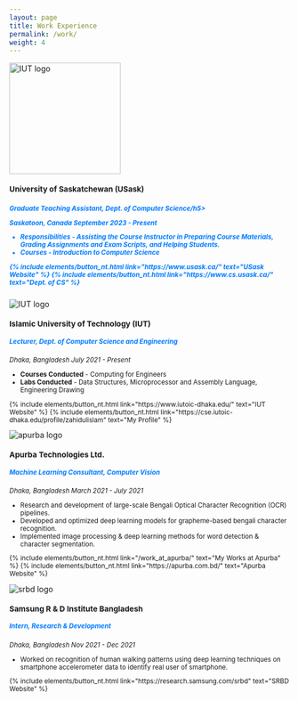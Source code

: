 ```yaml
---
layout: page
title: Work Experience
permalink: /work/
weight: 4
---
```

<div class="card-decks">


  <div class="card mb-11">
      <div class="row">
        <div class="col-md-4">
        <img src="https://zahid58.github.io/images/work/usask.png" width="200" class="card-img" alt="IUT logo">
        </div>
        <div class="col-md-8">
          <div style="align:left;" class="card-body">
          <small>
            <h3 class="card-title mt-2">University of Saskatchewan (USask)</h3>
            <h5 class="card-text" style="color: #007bff">Graduate Teaching Assistant, Dept. of Computer Science/h5>
            <p class="card-text">
            <left_right>
            <span><i>Saskatoon, Canada</i></span>
            <span><i>September 2023 - Present</i></span>
            </left_right>
                <ul>
                    <li><b>Responsibilities</b> - Assisting the Course Instructor in Preparing Course Materials, Grading Assignments and Exam Scripts, and Helping Students.</li>
                    <li><b>Courses</b> - Introduction to Computer Science</li>
                </ul>    
            </p>
            <p class="text-center"> {% include elements/button_nt.html link="https://www.usask.ca/" text="USask Website" %}
            {% include elements/button_nt.html link="https://www.cs.usask.ca/" text="Dept. of CS" %} </p>
          </small>
          </div>
        </div>
      </div>
  </div>



  
  <div class="card mb-11">
      <div class="row">
        <div class="col-md-4">
        <img src="https://zahid58.github.io/images/work/IUT.png" class="card-img" alt="IUT logo">
        </div>
        <div class="col-md-8">
          <div style="align:left;" class="card-body">
          <small>
            <h3 class="card-title mt-2">Islamic University of Technology (IUT)</h3>
            <h5 class="card-text" style="color: #007bff">Lecturer, Dept. of Computer Science and Engineering</h5>
            <p class="card-text">
            <left_right>
            <span><i>Dhaka, Bangladesh</i></span>
            <span><i>July 2021 - Present</i></span>
            </left_right>
                <ul>
                    <li><b>Courses Conducted</b> - Computing for Engineers</li>
                    <li><b>Labs Conducted</b> - Data Structures, Microprocessor and Assembly Language, Engineering Drawing</li>
                </ul>    
            </p>
            <p class="text-center"> {% include elements/button_nt.html link="https://www.iutoic-dhaka.edu/" text="IUT Website" %}
            {% include elements/button_nt.html link="https://cse.iutoic-dhaka.edu/profile/zahidulislam" text="My Profile" %} </p>
          </small>
          </div>
        </div>
      </div>
  </div>


  <div class="card mb-11">
      <div class="row">
        <div class="col-md-4">
        <img src="https://zahid58.github.io/images/work/apurba.png" class="card-img" alt="apurba logo">
        </div>
        <div class="col-md-8">
          <div style="align:left;" class="card-body">
          <small>
            <h3 class="card-title mt-2">Apurba Technologies Ltd.</h3>
            <h5 class="card-text" style="color: #007bff">Machine Learning Consultant, Computer Vision</h5>
            <p class="card-text">
            <left_right>
            <span><i>Dhaka, Bangladesh</i></span>
            <span><i>March 2021 - July 2021</i></span>
            </left_right>
                <ul>
                    <li>Research and development of large-scale Bengali Optical Character Recognition (OCR) pipelines.</li>
                    <li>Developed and optimized deep learning models for grapheme-based bengali character recognition.</li>
                    <li>Implemented image processing & deep learning methods for word detection & character segmentation.</li>
                </ul>    
            </p>
            <p class="text-center"> {% include elements/button_nt.html link="/work_at_apurba/" text="My Works at Apurba" %} {% include elements/button_nt.html link="https://apurba.com.bd/" text="Apurba Website" %} </p>
          </small>
          </div>
        </div>
      </div>
  </div>


  <div class="card mb-11">
      <div class="row">
        <div class="col-md-4">
        <img src="https://zahid58.github.io/images/work/samsung.png" class="card-img" alt="srbd logo">
        </div>
        <div class="col-md-8">
          <div style="align:left;" class="card-body">
          <small>
            <h3 class="card-title mt-2">Samsung R & D Institute Bangladesh</h3>
            <h5 class="card-text" style="color: #007bff">Intern, Research & Development</h5>
            <p class="card-text">
            <left_right>
            <span><i>Dhaka, Bangladesh</i></span>
            <span><i>Nov 2021 - Dec 2021</i></span>
            </left_right>
                <ul>
                    <li>Worked on recognition of human walking patterns using deep learning
techniques on smartphone accelerometer data to identify real user of smartphone.</li>
                </ul>    
            </p>
            <p class="text-center"> {% include elements/button_nt.html link="https://research.samsung.com/srbd" text="SRBD Website" %} </p>
          </small>
          </div>
        </div>
      </div>
  </div>

</div>
<!-- <div class="row">
{% include work/timeline.html %}
</div> -->
